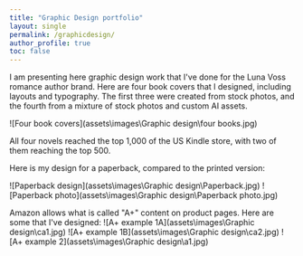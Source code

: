 ```yaml
---
title: "Graphic Design portfolio"
layout: single
permalink: /graphicdesign/
author_profile: true
toc: false
---
```


I am presenting here graphic design work that I've done for the Luna Voss romance author brand. Here are four book covers that I designed, including layouts and typography. The first three were created from stock photos, and the fourth from a mixture of stock photos and custom AI assets. 

![Four book covers](assets\images\Graphic design\four books.jpg)

All four novels reached the top 1,000 of the US Kindle store, with two of them reaching the top 500. 

Here is my design for a paperback, compared to the printed version:

![Paperback design](assets\images\Graphic design\Paperback.jpg)
![Paperback photo](assets\images\Graphic design\Paperback photo.jpg)

Amazon allows what is called "A+" content on product pages. Here are some that I've designed:
![A+ example 1A](assets\images\Graphic design\ca1.jpg)
![A+ example 1B](assets\images\Graphic design\ca2.jpg)
![A+ example 2](assets\images\Graphic design\a1.jpg)


